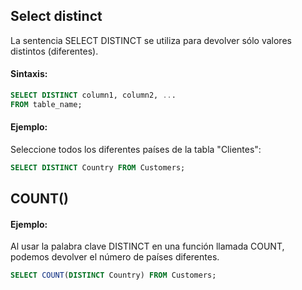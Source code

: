 ## Select distinct
La sentencia SELECT DISTINCT se utiliza para devolver sólo valores distintos (diferentes).

#### Sintaxis:

```sql
SELECT DISTINCT column1, column2, ...
FROM table_name;
```

#### Ejemplo:

Seleccione todos los diferentes países de la tabla "Clientes":

```sql
SELECT DISTINCT Country FROM Customers;
```

## COUNT()

#### Ejemplo:

Al usar la palabra clave DISTINCT en una función llamada COUNT, podemos devolver el número de países diferentes.

```sql
SELECT COUNT(DISTINCT Country) FROM Customers;
```